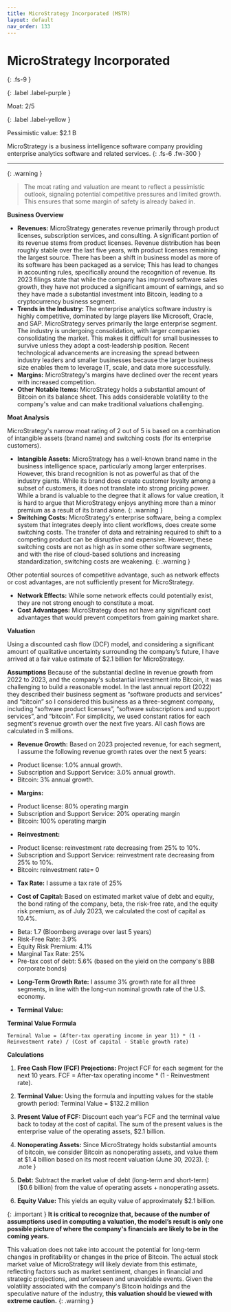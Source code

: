 ```yaml
---
title: MicroStrategy Incorporated (MSTR)
layout: default
nav_order: 133
---
```


# MicroStrategy Incorporated
{: .fs-9 }

{: .label .label-purple }

Moat: 2/5

{: .label .label-yellow }

Pessimistic value: $2.1 B

MicroStrategy is a business intelligence software company providing enterprise analytics software and related services.
{: .fs-6 .fw-300 }

---

{: .warning } 
>The moat rating and valuation are meant to reflect a pessimistic outlook, signaling potential competitive pressures and limited growth. This ensures that some margin of safety is already baked in.


**Business Overview**

* **Revenues:** MicroStrategy generates revenue primarily through product licenses, subscription services, and consulting.  A significant portion of its revenue stems from product licenses. Revenue distribution has been roughly stable over the last five years, with product licenses remaining the largest source. There has been a shift in business model as more of its software has been packaged as a service; This has lead to changes in accounting rules, specifically around the recognition of revenue. Its 2023 filings state that while the company has improved software sales growth, they have not produced a significant amount of earnings, and so they have made a substantial investment into Bitcoin, leading to a cryptocurrency business segment. 
* **Trends in the Industry:** The enterprise analytics software industry is highly competitive, dominated by large players like Microsoft, Oracle, and SAP.  MicroStrategy serves primarily the large enterprise segment. The industry is undergoing consolidation, with larger companies consolidating the market. This makes it difficult for small businesses to survive unless they adopt a cost-leadership position. Recent technological advancements are increasing the spread between industry leaders and smaller businesses because the larger business size enables them to leverage IT, scale, and data more successfully.
* **Margins:** MicroStrategy's margins have declined over the recent years with increased competition.
* **Other Notable Items:** MicroStrategy holds a substantial amount of Bitcoin on its balance sheet. This adds considerable volatility to the company's value and can make traditional valuations challenging.

**Moat Analysis**

MicroStrategy's narrow moat rating of 2 out of 5 is based on a combination of intangible assets (brand name) and switching costs (for its enterprise customers).

* **Intangible Assets:** MicroStrategy has a well-known brand name in the business intelligence space, particularly among larger enterprises.  However, this brand recognition is not as powerful as that of the industry giants.  While its brand does create customer loyalty among a subset of customers, it does not translate into strong pricing power.  While a brand is valuable to the degree that it allows for value creation, it is hard to argue that MicroStrategy enjoys anything more than a minor premium as a result of its brand alone. {: .warning }
* **Switching Costs:**  MicroStrategy's enterprise software, being a complex system that integrates deeply into client workflows, does create some switching costs. The transfer of data and retraining required to shift to a competing product can be disruptive and expensive.  However, these switching costs are not as high as in some other software segments, and with the rise of cloud-based solutions and increasing standardization, switching costs are weakening. {: .warning }

Other potential sources of competitive advantage, such as network effects or cost advantages, are not sufficiently present for MicroStrategy. 

* **Network Effects:**  While some network effects could potentially exist, they are not strong enough to constitute a moat.
* **Cost Advantages:** MicroStrategy does not have any significant cost advantages that would prevent competitors from gaining market share.


**Valuation**

Using a discounted cash flow (DCF) model, and considering a significant amount of qualitative uncertainty surrounding the company’s future, I have arrived at a fair value estimate of $2.1 billion for MicroStrategy.


**Assumptions**
Because of the substantial decline in revenue growth from 2022 to 2023, and the company's substantial investment into Bitcoin, it was challenging to build a reasonable model. In the last annual report (2022) they described their business segment as “software products and services” and “bitcoin” so I considered this business as a three-segment company, including “software product licenses”, “software subscriptions and support services”, and “bitcoin”. For simplicity, we used constant ratios for each segment's revenue growth over the next five years. All cash flows are calculated in $ millions.
<br/>

* **Revenue Growth:** Based on 2023 projected revenue, for each segment, I assume the following revenue growth rates over the next 5 years:
-  Product license: 1.0% annual growth.
-  Subscription and Support Service: 3.0% annual growth.
- Bitcoin: 3% annual growth.

* **Margins:**
- Product license: 80% operating margin
- Subscription and Support Service: 20% operating margin
- Bitcoin: 100% operating margin

* **Reinvestment:**
- Product license: reinvestment rate decreasing from 25% to 10%.
- Subscription and Support Service: reinvestment rate decreasing from 25% to 10%.
- Bitcoin: reinvestment rate= 0

* **Tax Rate:** I assume a tax rate of 25%


* **Cost of Capital:** Based on estimated market value of debt and equity, the bond rating of the company, beta, the risk-free rate, and the equity risk premium, as of July 2023, we calculated the cost of capital as 10.4%.
- Beta: 1.7 (Bloomberg average over last 5 years)
- Risk-Free Rate: 3.9%
- Equity Risk Premium: 4.1%
- Marginal Tax Rate: 25%
- Pre-tax cost of debt: 5.6% (based on the yield on the company's BBB corporate bonds)

* **Long-Term Growth Rate:** I assume 3% growth rate for all three segments, in line with the long-run nominal growth rate of the U.S. economy.

* **Terminal Value:**

**Terminal Value Formula**

```
Terminal Value = (After-tax operating income in year 11) * (1 - Reinvestment rate) / (Cost of capital - Stable growth rate)
```


**Calculations**

1. **Free Cash Flow (FCF) Projections:** Project FCF for each segment for the next 10 years. FCF = After-tax operating income * (1 - Reinvestment rate).


2. **Terminal Value:**  Using the formula and inputting values for the stable growth period: Terminal Value = $132.2 million


3. **Present Value of FCF:** Discount each year's FCF and the terminal value back to today at the cost of capital. The sum of the present values is the enterprise value of the operating assets, $2.1 billion.


4. **Nonoperating Assets:** Since MicroStrategy holds substantial amounts of bitcoin, we consider Bitcoin as nonoperating assets, and value them at $1.4 billion based on its most recent valuation (June 30, 2023). {: .note }


5. **Debt:** Subtract the market value of debt (long-term and short-term)  ($0.6 billion) from the value of operating assets + nonoperating assets.


6. **Equity Value:** This yields an equity value of approximately $2.1 billion.


{: .important } **It is critical to recognize that, because of the number of assumptions used in computing a valuation, the model’s result is only one possible picture of where the company's financials are likely to be in the coming years.**



This valuation does not take into account the potential for long-term changes in profitability or changes in the price of Bitcoin. The actual stock market value of MicroStrategy will likely deviate from this estimate, reflecting factors such as market sentiment, changes in financial and strategic projections, and unforeseen and unavoidable events.  Given the volatility associated with the company's Bitcoin holdings and the speculative nature of the industry, **this valuation should be viewed with extreme caution.** {: .warning }